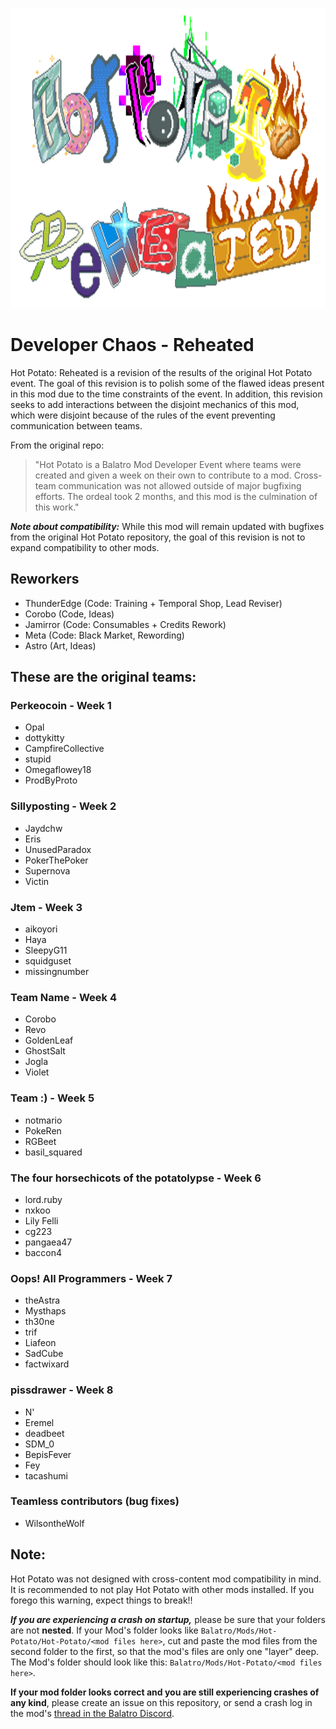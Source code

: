 <p align="center">
  <img width="720" height="480" alt="hotpotlogo" src="hp_reheated.png" />
</p>


# Developer Chaos - Reheated
Hot Potato: Reheated is a revision of the results of the original Hot Potato event. The goal of this revision is to polish some of the flawed ideas present in this mod due to the time constraints of the event. In addition, this revision seeks to add interactions between the disjoint mechanics of this mod, which were disjoint because of the rules of the event preventing communication between teams.

From the original repo:
> "Hot Potato is a Balatro Mod Developer Event where teams were created and given a week on their own to contribute to a mod. Cross-team communication was not allowed outside of major bugfixing efforts. The ordeal took 2 months, and this mod is the culmination of this work."

***Note about compatibility:*** While this mod will remain updated with bugfixes from the original Hot Potato repository, the goal of this revision is not to expand compatibility to other mods.

## Reworkers
- ThunderEdge (Code: Training + Temporal Shop, Lead Reviser)
- Corobo (Code, Ideas)
- Jamirror (Code: Consumables + Credits Rework)
- Meta (Code: Black Market, Rewording)
- Astro (Art, Ideas)

## These are the original teams:

### Perkeocoin - Week 1
- Opal
- dottykitty
- CampfireCollective
- stupid
- Omegaflowey18
- ProdByProto

### Sillyposting - Week 2
- Jaydchw
- Eris
- UnusedParadox
- PokerThePoker
- Supernova
- Victin

### Jtem - Week 3
- aikoyori
- Haya
- SleepyG11
- squidguset
- missingnumber

### Team Name - Week 4
- Corobo
- Revo
- GoldenLeaf
- GhostSalt
- Jogla
- Violet

### Team :) - Week 5
- notmario
- PokeRen
- RGBeet
- basil_squared

### The four horsechicots of the potatolypse - Week 6
- lord.ruby
- nxkoo
- Lily Felli
- cg223
- pangaea47
- baccon4

### Oops! All Programmers - Week 7
- theAstra
- Mysthaps
- th30ne
- trif
- Liafeon
- SadCube
- factwixard

### pissdrawer - Week 8
- N'
- Eremel
- deadbeet
- SDM_0
- BepisFever
- Fey
- tacashumi

### Teamless contributors (bug fixes)
- WilsontheWolf

## Note:
Hot Potato was not designed with cross-content mod compatibility in mind. It is recommended to not play Hot Potato with other mods installed. If you forego this warning, expect things to break!!

***If you are experiencing a crash on startup,*** please be sure that your folders are not **nested**. If your Mod's folder looks like `Balatro/Mods/Hot-Potato/Hot-Potato/<mod files here>`, cut and paste the mod files from the second folder to the first, so that the mod's files are only one "layer" deep. The Mod's folder should look like this: `Balatro/Mods/Hot-Potato/<mod files here>`.

**If your mod folder looks correct and you are still experiencing crashes of any kind**, please create an issue on this repository, or send a crash log in the mod's [thread in the Balatro Discord](https://discord.com/channels/1116389027176787968/1397989781178155009).
